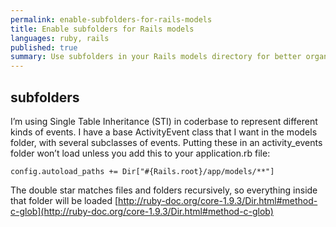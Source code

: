 ```yaml
---
permalink: enable-subfolders-for-rails-models
title: Enable subfolders for Rails models
languages: ruby, rails
published: true
summary: Use subfolders in your Rails models directory for better organization
---
```



## subfolders

I’m using Single Table Inheritance (STI) in coderbase to represent different kinds of events. I have a base ActivityEvent class that I want in the models folder, with several subclasses of events. Putting these in an activity_events folder won’t load unless you add this to your application.rb file:

    config.autoload_paths += Dir["#{Rails.root}/app/models/**"]

The double star matches files and folders recursively, so everything inside that folder will be loaded
[http://ruby-doc.org/core-1.9.3/Dir.html#method-c-glob](http://ruby-doc.org/core-1.9.3/Dir.html#method-c-glob)
